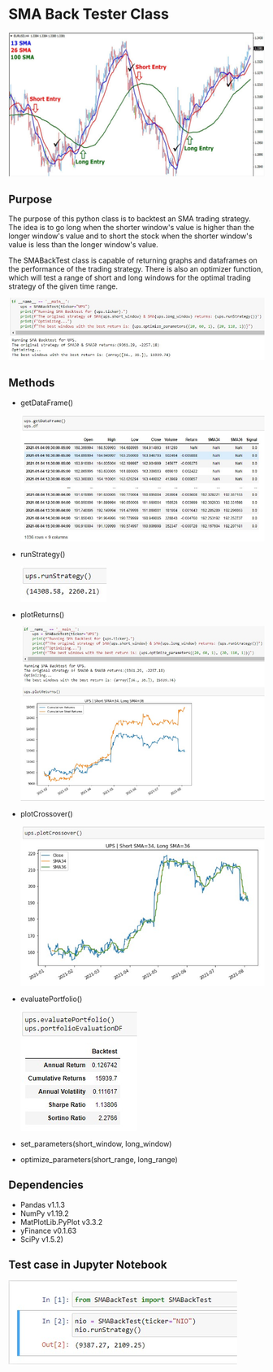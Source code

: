 # SMA Back Tester Class
![alt text](pictures/smaTradingGraphPicture.jpg)

## Purpose
The purpose of this python class is to backtest an SMA trading strategy. The idea is to go long when the shorter window's value is higher than the longer window's value and to short the stock when the shorter window's value is less than the longer window's value.

The SMABackTest class is capable of returning graphs and dataframes on the performance of the trading strategy. There is also an optimizer function, which will test a range of short and long windows for the optimal trading strategy of the given time range. 

![alt text](pictures/dunderNameMainSimpleScript.jpg)

## Methods
* getDataFrame()

  ![alt text](pictures/gettingDataFrame.jpg)
* runStrategy()

  ![alt text](pictures/runningStrategy.jpg)
* plotReturns()

  ![alt text](pictures/plottingReturns.jpg)
* plotCrossover()

  ![alt text](pictures/plottingCrossover.jpg)
* evaluatePortfolio()

  ![alt text](pictures/portfolioEvaluation.jpg)
* set_parameters(short_window, long_window)

* optimize_parameters(short_range, long_range) 

## Dependencies
* Pandas v1.1.3
* NumPy v1.19.2
* MatPlotLib.PyPlot v3.3.2
* yFinance v0.1.63
* SciPy v1.5.2)

## Test case in Jupyter Notebook

 ![JupyterNotebook Test](pictures/quickTestNIO.jpg)